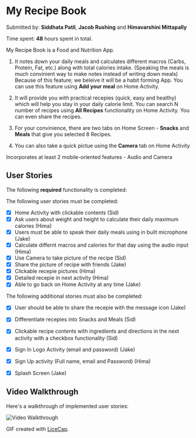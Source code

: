 # My Recipe Book

Submitted by: **Siddhata Patil**, **Jacob Rushing** and **Himavarshini Mittapally**

Time spent: **48** hours spent in total.


My Recipe Book is a Food and Nutrition App.

1. It notes down your daily meals and calculates different macros (Carbs, Protein, Fat, etc.) along with total calories intake.
(Speaking the meals is much convinient way to make notes instead of writing down meals)
Because of this feature; we beleive it will be a habit forming App.
You can use this feature using **Add your meal** on Home Activity.

2. It will provide you with practical recepies (quick, easy and healthy) which will help you stay in your daily calorie limit.
You can search N number of recipes using **All Recipes** functionality on Home Activity. You can even share the recipes.

3. For your convinience, there are two tabs on Home Screen - **Snacks** and **Meals** that give you selected 8 Recipes.

4. You can also take a quick pictue using the **Camera** tab on Home Activity

Incorporates at least 2 mobile-oriented features - Audio and Camera

## User Stories

The following **required** functionality is completed:

The following user stories must be completed:

* [x] Home Activity with clickable contents (Sid)
* [X] Ask users about weight and height to calculate their daily maximum calories (Hima)
* [x] Users must be able to speak their daily meals using in built microphone (Jake)
* [X] Calculate differnt macros and calories for that day using the audio input (Hima)
* [x] Use Camera to take picture of the recipe (Sid)
* [x] Share the picture of recipe with friends (Jake)
* [x] Clickable recepie pictures (Hima)
* [x] Detailed recepie in next activity (Hima)
* [x] Able to go back on Home Activity at any time (Jake)

The following additional stories must also be completed:

* [x] User should be able to share the recepie with the message icon (Jake)
* [x] Differentiate recepies into Snacks and Meals (Sid)
* [x] Clickable recipe contents with ingredients and directions in the next activity with a checkbox functionality (Sid)
* [x] Sign In Logo Activity (email and password) (Jake)
* [x] Sign Up activity (Full name, email and Password) (Hima)
* [x] Splash Screen (Jake)


## Video Walkthrough

Here's a walkthrough of implemented user stories:

<img src='https://i.imgur.com/nXZopV2.gif' title='Video Walkthrough' width='' alt='Video Walkthrough' />

GIF created with [LiceCap](http://www.cockos.com/licecap/).


